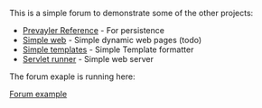 This is a simple forum to demonstrate some of the other projects:


* [Prevayler Reference](https://github.com/rnentjes/Prevayler-Reference) - For persistence
* [Simple web](https://github.com/rnentjes/Simple-web) - Simple dynamic web pages (todo)
* [Simple templates](https://github.com/rnentjes/Very-simple-templates) - Simple Template formatter
* [Servlet runner](https://github.com/rnentjes/Simple-servlet-runner) - Simple web server 

The forum exaple is running here:

[Forum example](http://forum.astraeus.nl/) 
